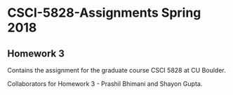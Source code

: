 # CSCI-5828-Assignments Spring 2018
## Homework 3

Contains the assignment for the graduate course CSCI 5828 at CU Boulder.

Collaborators for Homework 3 - Prashil Bhimani and Shayon Gupta.
